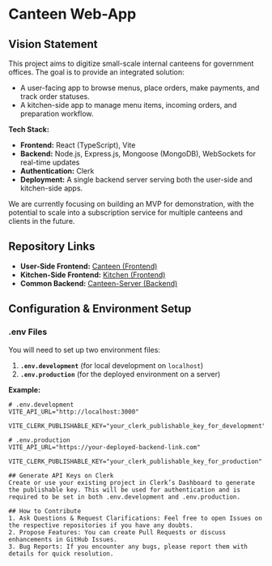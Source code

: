 # Canteen Web-App

## Vision Statement
This project aims to digitize small-scale internal canteens for government offices. The goal is to provide an integrated solution:
- A user-facing app to browse menus, place orders, make payments, and track order statuses.
- A kitchen-side app to manage menu items, incoming orders, and preparation workflow.
  
**Tech Stack:**  
- **Frontend:** React (TypeScript), Vite  
- **Backend:** Node.js, Express.js, Mongoose (MongoDB), WebSockets for real-time updates  
- **Authentication:** Clerk  
- **Deployment:** A single backend server serving both the user-side and kitchen-side apps.

We are currently focusing on building an MVP for demonstration, with the potential to scale into a subscription service for multiple canteens and clients in the future.

## Repository Links
- **User-Side Frontend:** [Canteen (Frontend)](https://github.com/omkar861856/Canteen)
- **Kitchen-Side Frontend:** [Kitchen (Frontend)](https://github.com/omkar861856/Kitchen)
- **Common Backend:** [Canteen-Server (Backend)](https://github.com/omkar861856/Canteen-Server)

## Configuration & Environment Setup

### .env Files
You will need to set up two environment files:  
1. **`.env.development`** (for local development on `localhost`)  
2. **`.env.production`** (for the deployed environment on a server)

**Example:**
```env
# .env.development
VITE_API_URL="http://localhost:3000" 

VITE_CLERK_PUBLISHABLE_KEY="your_clerk_publishable_key_for_development"

# .env.production
VITE_API_URL="https://your-deployed-backend-link.com"

VITE_CLERK_PUBLISHABLE_KEY="your_clerk_publishable_key_for_production"

## Generate API Keys on Clerk
Create or use your existing project in Clerk’s Dashboard to generate the publishable key. This will be used for authentication and is required to be set in both .env.development and .env.production.

## How to Contribute
1. Ask Questions & Request Clarifications: Feel free to open Issues on the respective repositories if you have any doubts.
2. Propose Features: You can create Pull Requests or discuss enhancements in GitHub Issues.
3. Bug Reports: If you encounter any bugs, please report them with details for quick resolution.
